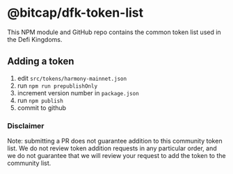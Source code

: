# @bitcap/dfk-token-list

This NPM module and GitHub repo contains the common token list used in the Defi Kingdoms.

## Adding a token

1. edit `src/tokens/harmony-mainnet.json`
2. run `npm run prepublishOnly`
3. increment version number in `package.json`
4. run `npm publish`
5. commit to github

### Disclaimer

Note: submitting a PR does not guarantee addition to this community token list.
We do not review token addition requests in any particular order, and we do not
guarantee that we will review your request to add the token to the community list.
